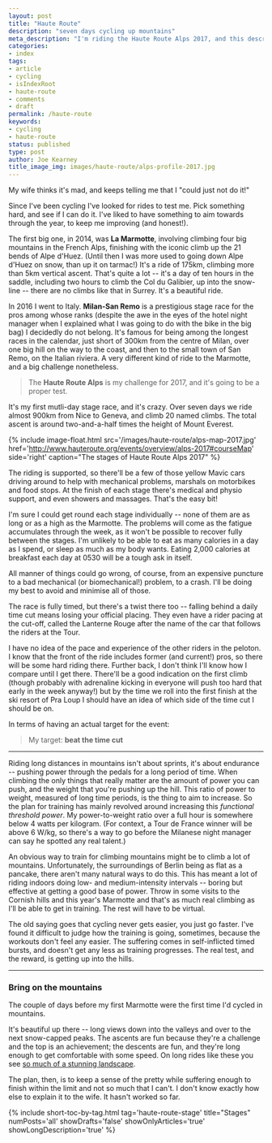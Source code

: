 ```yaml
---
layout: post
title: "Haute Route"
description: "seven days cycling up mountains"
meta_description: "I'm riding the Haute Route Alps 2017, and this describes what happened and how much it hurt."
categories:
- index
tags:
- article
- cycling
- isIndexRoot
- haute-route
- comments
- draft
permalink: /haute-route
keywords:
- cycling
- haute-route
status: published
type: post
author: Joe Kearney
title_image_img: images/haute-route/alps-profile-2017.jpg
---
```


[too-many-pretty]: /posts/too-many-pretty

My wife thinks it's mad, and keeps telling me that I "could just not do it!"

Since I've been cycling I've looked for rides to test me. Pick something hard, and see if I can do it. I've liked to have something to aim towards through the year, to keep me improving (and honest!).

The first big one, in 2014, was **La Marmotte**, involving climbing four big mountains in the French Alps, finishing with the iconic climb up the 21 bends of Alpe d'Huez. (Until then I was more used to going down Alpe d'Huez on snow, than up it on tarmac!) It's a ride of 175km, climbing more than 5km vertical ascent. That's quite a lot -- it's a day of ten hours in the saddle, including two hours to climb the Col du Galibier, up into the snow-line -- there are no climbs like that in Surrey. It's a beautiful ride.

In 2016 I went to Italy. **Milan-San Remo** is a prestigious stage race for the pros among whose ranks (despite the awe in the eyes of the hotel night manager when I explained what I was going to do with the bike in the big bag) I decidedly do not belong. It's famous for being among the longest races in the calendar, just short of 300km from the centre of Milan, over one big hill on the way to the coast, and then to the small town of San Remo, on the Italian riviera. A very different kind of ride to the Marmotte, and a big challenge nonetheless.

> The **Haute Route Alps** is my challenge for 2017, and it's going to be a proper test.

It's my first mutli-day stage race, and it's crazy. Over seven days we ride almost 900km from Nice to Geneva, and climb 20 named climbs. The total ascent is around two-and-a-half times the height of Mount Everest.

{% include image-float.html src='/images/haute-route/alps-map-2017.jpg' href='http://www.hauteroute.org/events/overview/alps-2017#courseMap' side='right' caption="The stages of Haute Route Alps 2017" %}

The riding is supported, so there'll be a few of those yellow Mavic cars driving around to help with mechanical problems, marshals on motorbikes and food stops. At the finish of each stage there's medical and physio support, and even showers and massages. That's the easy bit!

I'm sure I could get round each stage individually -- none of them are as long or as a high as the Marmotte. The problems will come as the fatigue accumulates through the week, as it won't be possible to recover fully between the stages. I'm unlikely to be able to eat as many calories in a day as I spend, or sleep as much as my body wants. Eating 2,000 calories at breakfast each day at 0530 will be a tough ask in itself.

All manner of things could go wrong, of course, from an expensive puncture to a bad mechanical (or biomechanical!) problem, to a crash. I'll be doing my best to avoid and minimise all of those.

The race is fully timed, but there's a twist there too -- falling behind a daily time cut means losing your official placing. They even have a rider pacing at the cut-off, called the Lanterne Rouge after the name of the car that follows the riders at the Tour.

I have no idea of the pace and experience of the other riders in the peloton. I know that the front of the ride includes former (and current!) pros, so there will be some hard riding there. Further back, I don't think I'll know how I compare until I get there. There'll be a good indication on the first climb (though probably with adrenaline kicking in everyone will push too hard that early in the week anyway!) but by the time we roll into the first finish at the ski resort of Pra Loup I should have an idea of which side of the time cut I should be on.

In terms of having an actual target for the event:

> My target: **beat the time cut**

***

Riding long distances in mountains isn't about sprints, it's about endurance -- pushing power through the pedals for a long period of time. When climbing the only things that really matter are the amount of power you can push, and the weight that you're pushing up the hill. This ratio of power to weight, measured of long time periods, is the thing to aim to increase. So the plan for training has mainly revolved around increasing this _functional threshold power_. My power-to-weight ratio over a full hour is somewhere below 4 watts per kilogram. (For context, a Tour de France winner will be above 6 W/kg, so there's a way to go before the Milanese night manager can say he spotted any real talent.)

An obvious way to train for climbing mountains might be to climb a lot of mountains. Unfortunately, the surroundings of Berlin being as flat as a pancake, there aren't many natural ways to do this. This has meant a lot of riding indoors doing low- and medium-intensity intervals -- boring but effective at getting a good base of power. Throw in some visits to the Cornish hills and this year's Marmotte and that's as much real climbing as I'll be able to get in training. The rest will have to be virtual.

The old saying goes that cycling never gets easier, you just go faster. I've found it difficult to judge how the training is going, sometimes, because the workouts don't feel any easier. The suffering comes in self-inflicted timed bursts, and doesn't get any less as training progresses. The real test, and the reward, is getting up into the hills.

***

### Bring on the mountains

The couple of days before my first Marmotte were the first time I'd cycled in mountains.

It's beautiful up there -- long views down into the valleys and over to the next snow-capped peaks. The ascents are fun because they're a challenge and the top is an achievement; the descents are fun, and they're long enough to get comfortable with some speed. On long rides like these you see [so much of a stunning landscape][too-many-pretty].

The plan, then, is to keep a sense of the pretty while suffering enough to finish within the limit and not so much that I can't. I don't know exactly how else to explain it to the wife. It hasn't worked so far.

{% include short-toc-by-tag.html tag='haute-route-stage' title="Stages" numPosts='all' showDrafts='false' showOnlyArticles='true' showLongDescription='true' %}
